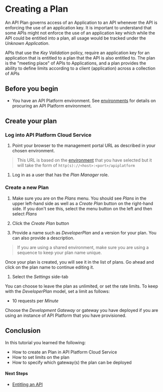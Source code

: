 # Creating a Plan
An API Plan governs access of an Application to an API whenever the API is enforcing the use of an application key.  It is important to understand that some APIs might not enforce the use of an application key which while the API could be entitled into a plan, all usage would be tracked under the *Unknown Application*.  

APIs that use the *Key Validation* policy, require an application key for an application that is entitled to a plan that the API is also entitled to.  The plan is the "meeting place" of APIs to Applications, and a plan provides the ability to define limits according to a client (application) across a collection of APIs

## Before you begin
- You have an API Platform environment.  See [environments](../../../../environments/README.md) for details on procuring an API Platform environment.

## Create your plan
### Log into API Platform Cloud Service
1. Point your browser to the management portal URL as described in your chosen environment. 

> This URL is based on the [environment](../../../../environments/README.md) that you have selected but it will take the form of `http(s)://<host>:<port>/apiplatform`

1.  Log in as a user that has the *Plan Manager* role.  

### Create a new Plan
1. Make sure you are on the *Plans* menu.  You should see *Plans* in the upper left-hand side as well as a *Create Plan* button on the right-hand side.  If you don't see this, select the menu button on the left and then select *Plans*
 
1. Click the *Create Plan* button
 
1. Provide a name such as _DeveloperPlan_ and a version for your plan.  You can also provide a description.
 
> If you are using a shared environment, make sure you are using a sequence to keep your plan name unique.

Once your plan is created, you will see it in the list of plans.  Go ahead and click on the plan name to continue editing it.

1. Select the *Settings* side-tab

You can choose to leave the plan as unlimited, or set the rate limits.  To keep with the _DeveloperPlan_ model, set a limit as follows:

- 10 requests per *Minute*

Choose the *Development Gateway* or gateway you have deployed if you are using an instance of API Platform that you have provisioned.

## Conclusion
In this tutorial you learned the following:
  * How to create an Plan in API Platform Cloud Service
  * How to set limits on the plan
  * How to specify which gateway(s) the plan can be deployed

#### Next Steps
 - [Entitling an API](../../apis/entitle_api)